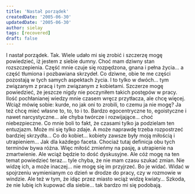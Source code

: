 ```yaml
---
title: 'Nastał porządek'
createdDate: '2005-06-30'
updatedDate: '2005-06-30'
author: sielay
tags: [recovered]
draft: false
---
```


I nastał porządek. Tak. Wiele udało mi się zrobić i szczerzę mogę powiedzieć, iż jestem z siebie dumny. Choć mam dziwny stan rozszczepienia. Część mnie czuje się rozpędzona, gnana i pełna życia… a część tłumiona i pozbawiana skrzydeł. Co dziwne, obie te me części pozostają w tych samych aspektach życia. I to tylko w dwóch… tym związanym z pracą i tym związanym z kobietami. Szczerze mogę powiedzieć, że jeszcze nigdy nie poczyniłem takich postępów w pracy. Ilość pochłanianej wiedzy mnie czasem wręcz przytłacza, ale chcę więcej. Wciąż mówię sobie: kurde, no jak oni to zrobili, to czemu ja nie mogę? Ja też chcę mieć własne to, to, to i to. Bardzo egocentryczne to, egoistyczne i nawet narcystyczne… ale chyba twórcze i rozwijające… choć niebezpieczne. Co mnie boli to fakt, że czasami tylko ja podzielam ten entuzjazm. Może mi się tylko zdaje. A może naprawdę trzeba rozpostrzeć bardziej skrzydła… Co do kobiet… kobiety zawsze były moją miłością i utrapieniem… Jak dla każdego faceta. Chociaż tutaj definicja obu tych terminów bywa różna. Więc miłość zmieńmy na pasję, a utrapienie na zmartwienie. Ale wciąż będzie to dość dyskusyjne. Ale cóż mogę na ten temat powiedzieć teraz… tyle chyba, że nie mam czasu szukać zmian. Nie widzę ich, a może inaczej… nie mogę się im przyjrzeć. Bo je widać. Widać w spojrzeniu wymienianym co dzień w drodze do pracy, czy w rozmowie w windzie. Ale też w tym, że idąc przez miasto wciąż widzę kwiaty… Szkoda, że nie lubię ich kupować dla siebie… tak bardzo mi się podobają.
